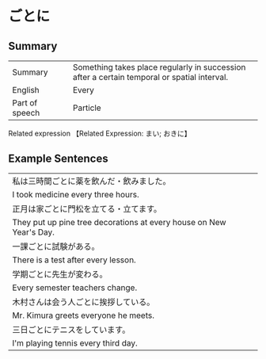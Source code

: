 # ごとに

## Summary

<table><tr>   <td>Summary<td>   <td>Something takes place regularly in succession after a certain temporal or spatial interval.</td><tr><tr>   <td>English<td>   <td>Every</td><tr><tr>   <td>Part of speech<td>   <td>Particle</td><tr></table><tr>   <td>Related expression<td>   <td>【Related Expression: まい; おきに】</td><tr></table></table>

## Example Sentences

<table><tr><td>私は三時間ごとに薬を飲んだ・飲みました。<td><tr><tr><td>I took medicine every three hours.<td><tr><tr><td>正月は家ごとに門松を立てる・立てます。<td><tr><tr><td>They put up pine tree decorations at every house on New Year's Day.<td><tr><tr><td>一課ごとに試験がある。<td><tr><tr><td>There is a test after every lesson.<td><tr><tr><td>学期ごとに先生が変わる。<td><tr><tr><td>Every semester teachers change.<td><tr><tr><td>木村さんは会う人ごとに挨拶している。<td><tr><tr><td>Mr. Kimura greets everyone he meets.<td><tr><tr><td>三日ごとにテニスをしています。<td><tr><tr><td>I'm playing tennis every third day.<td><tr></table>

